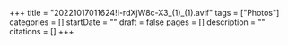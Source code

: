 +++
title = "20221017011624!I-rdXjW8c-X3_(1)_(1).avif"
tags = ["Photos"]
categories = []
startDate = ""
draft = false
pages = []
description = ""
citations = []
+++
